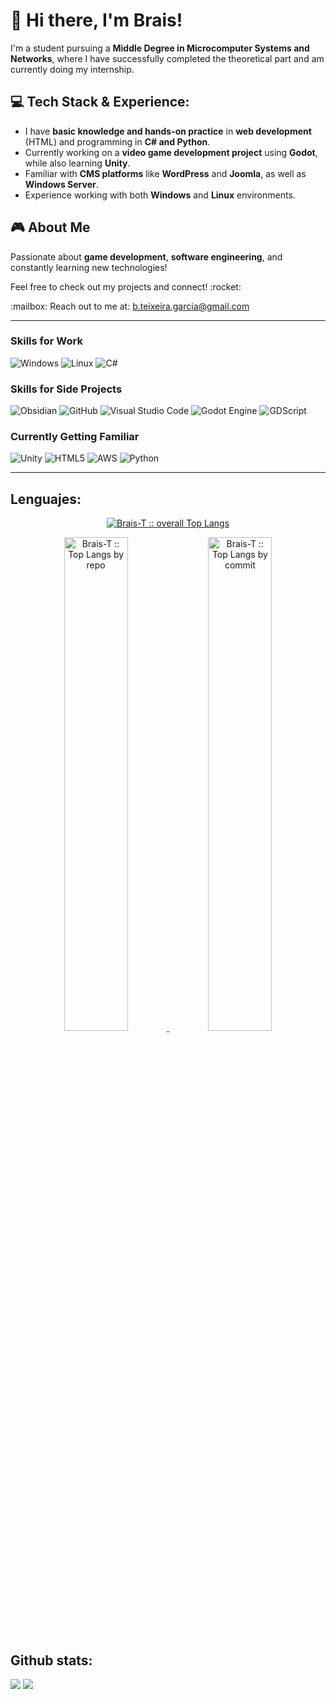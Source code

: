 <h1>👋 Hi there, I'm Brais!</h1>

<p>I'm a student pursuing a <strong>Middle Degree in Microcomputer Systems and Networks</strong>, where I have successfully completed the theoretical part and am currently doing my internship.</p>

<h2>💻 Tech Stack & Experience:</h2>
<ul>
    <li>I have <strong>basic knowledge and hands-on practice</strong> in <strong>web development</strong> (HTML) and programming in <strong>C# and Python</strong>.</li>
    <li>Currently working on a <strong>video game development project</strong> using <strong>Godot</strong>, while also learning <strong>Unity</strong>.</li>
    <li>Familiar with <strong>CMS platforms</strong> like <strong>WordPress</strong> and <strong>Joomla</strong>, as well as <strong>Windows Server</strong>.</li>
    <li>Experience working with both <strong>Windows</strong> and <strong>Linux</strong> environments.</li>
</ul>

<h2>🎮 About Me</h2>
<p>Passionate about <strong>game development</strong>, <strong>software engineering</strong>, and constantly learning new technologies!</p>

<p>Feel free to check out my projects and connect! :rocket:</p>
<p>:mailbox: Reach out to me at: <a href="b.teixeira.garcia@gmail.com">b.teixeira.garcia@gmail.com</a> </p>

---

### Skills for Work
![Windows](https://img.shields.io/badge/Windows-0078D6?style=for-the-badge&logo=windows&logoColor=white)
![Linux](https://img.shields.io/badge/Linux-FCC624?style=for-the-badge&logo=linux&logoColor=black)
![C#](https://img.shields.io/badge/c%23-%23239120.svg?style=for-the-badge&logo=csharp&logoColor=white)

### Skills for Side Projects
![Obsidian](https://img.shields.io/badge/Obsidian-%23483699.svg?style=for-the-badge&logo=obsidian&logoColor=white)
![GitHub](https://img.shields.io/badge/github-%23121011.svg?style=for-the-badge&logo=github&logoColor=white)
![Visual Studio Code](https://img.shields.io/badge/Visual%20Studio%20Code-0078d7.svg?style=for-the-badge&logo=visual-studio-code&logoColor=white)
![Godot Engine](https://img.shields.io/badge/GODOT-%23FFFFFF.svg?style=for-the-badge&logo=godot-engine)
![GDScript](https://img.shields.io/badge/GDScript-%2374267B.svg?style=for-the-badge&logo=godotengine&logoColor=white)

### Currently Getting Familiar  
![Unity](https://img.shields.io/badge/unity-%23000000.svg?style=for-the-badge&logo=unity&logoColor=white)
![HTML5](https://img.shields.io/badge/html5-%23E34F26.svg?style=for-the-badge&logo=html5&logoColor=white)
![AWS](https://img.shields.io/badge/AWS-%23FF9900.svg?style=for-the-badge&logo=amazon-aws&logoColor=white)
![Python](https://img.shields.io/badge/python-3670A0?style=for-the-badge&logo=python&logoColor=ffdd54)

---

<h2>Lenguajes:</h2> 
  <p align="center">
        <a href="https://github.com/Brais-T/">
          <img src="https://github-readme-stats.vercel.app/api/top-langs/?username=Brais-T&langs_count=6&theme=gruvbox&layout=compact&hide_border=true"
          alt="Brais-T :: overall Top Langs " /></a>
      </p>
        <p align="center">
          <a href="https://github.com/Brais-T/">
          <img width="45%" src="https://github-profile-summary-cards.vercel.app/api/cards/repos-per-language?username=Brais-T&theme=gruvbox&layout=compact&hide_border=true"
          alt="Brais-T :: Top Langs by repo" />
          <img width="45%" src="https://github-profile-summary-cards.vercel.app/api/cards/most-commit-language?username=Brais-T&theme=gruvbox&layout=compact&hide_border=true"
          alt="Brais-T :: Top Langs by commit" />
          </a>
        </p>
<h2>Github stats:</h2> 

[![](https://github-readme-stats.vercel.app/api?username=Brais-T&show_icons=true&theme=tokyonight&hide_border=true&locale=en)](https://github.com/Brais-T)
[![](https://github-readme-streak-stats.herokuapp.com/?user=Brais-T&theme=material-palenight)](https://github.com/Brais-T)
</div>
